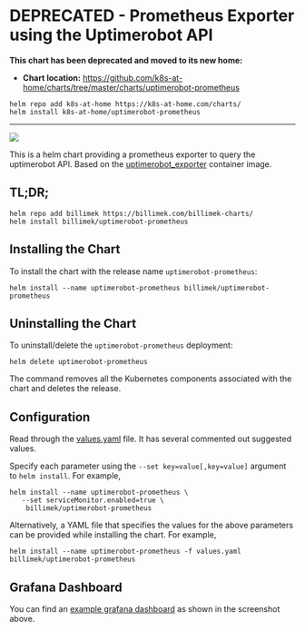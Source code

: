 # DEPRECATED - Prometheus Exporter using the Uptimerobot API

**This chart has been deprecated and moved to its new home:**

- **Chart location:** https://github.com/k8s-at-home/charts/tree/master/charts/uptimerobot-prometheus

```console
helm repo add k8s-at-home https://k8s-at-home.com/charts/
helm install k8s-at-home/uptimerobot-prometheus
```

---

![](https://raw.githubusercontent.com/lekpamartin/uptimerobot_exporter/master/dashboards/dashboard.PNG)

This is a helm chart providing a prometheus exporter to query the uptimerobot API.  Based on the [uptimerobot_exporter](https://github.com/lekpamartin/uptimerobot_exporter) container image.

## TL;DR;

```console
helm repo add billimek https://billimek.com/billimek-charts/
helm install billimek/uptimerobot-prometheus
```

## Installing the Chart

To install the chart with the release name `uptimerobot-prometheus`:

```console
helm install --name uptimerobot-prometheus billimek/uptimerobot-prometheus
```

## Uninstalling the Chart

To uninstall/delete the `uptimerobot-prometheus` deployment:

```console
helm delete uptimerobot-prometheus
```

The command removes all the Kubernetes components associated with the chart and deletes the release.

## Configuration

Read through the [values.yaml](https://github.com/billimek/billimek-charts/blob/master/charts/uptimerobot-prometheus/values.yaml) file. It has several commented out suggested values.

Specify each parameter using the `--set key=value[,key=value]` argument to `helm install`. For example,

```console
helm install --name uptimerobot-prometheus \
   --set serviceMonitor.enabled=true \
    billimek/uptimerobot-prometheus
```

Alternatively, a YAML file that specifies the values for the above parameters can be provided while installing the chart. For example,

```console
helm install --name uptimerobot-prometheus -f values.yaml billimek/uptimerobot-prometheus
```

## Grafana Dashboard

You can find an [example grafana dashboard](https://github.com/lekpamartin/uptimerobot_exporter/blob/master/dashboards/grafana.json) as shown in the screenshot above.
